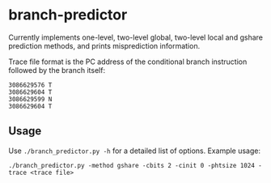 # branch-predictor

Currently implements one-level, two-level global, two-level local and gshare prediction methods, and prints misprediction information.

Trace file format is the PC address of the conditional branch instruction followed by the branch itself:

```
3086629576 T
3086629604 T
3086629599 N
3086629604 T
```

## Usage

Use `./branch_predictor.py -h` for a detailed list of options. Example usage:

`./branch_predictor.py -method gshare -cbits 2 -cinit 0 -phtsize 1024 -trace <trace file>`


